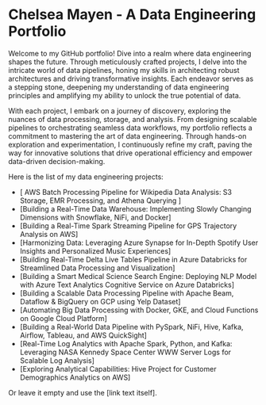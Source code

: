 # Chelsea Mayen - A Data Engineering Portfolio
Welcome to my GitHub portfolio! Dive into a realm where data engineering shapes the future. Through meticulously crafted projects, I delve into the intricate world of data pipelines, honing my skills in architecting robust architectures and driving transformative insights. Each endeavor serves as a stepping stone, deepening my understanding of data engineering principles and amplifying my ability to unlock the true potential of data.

With each project, I embark on a journey of discovery, exploring the nuances of data processing, storage, and analysis. From designing scalable pipelines to orchestrating seamless data workflows, my portfolio reflects a commitment to mastering the art of data engineering. Through hands-on exploration and experimentation, I continuously refine my craft, paving the way for innovative solutions that drive operational efficiency and empower data-driven decision-making.


Here is the list of my data engineering projects:

*  [ AWS Batch Processing Pipeline for Wikipedia Data Analysis: S3 Storage, EMR Processing, and Athena Querying ]
* [Building a Real-Time Data Warehouse: Implementing Slowly Changing Dimensions with Snowflake, NiFi, and Docker]
* [Building a Real-Time Spark Streaming Pipeline for GPS Trajectory Analysis on AWS]
* [Harmonizing Data: Leveraging Azure Synapse for In-Depth Spotify User Insights and Personalized Music Experiences]
* [Building Real-Time Delta Live Tables Pipeline in Azure Databricks for Streamlined Data Processing and Visualization]
* [Building a Smart Medical Science Search Engine: Deploying NLP Model with Azure Text Analytics Cognitive Service on Azure Databricks]
* [Building a Scalable Data Processing Pipeline with Apache Beam, Dataflow & BigQuery on GCP using Yelp Dataset]
* [Automating Big Data Processing with Docker, GKE, and Cloud Functions on Google Cloud Platform]
* [Building a Real-World Data Pipeline with PySpark, NiFi, Hive, Kafka, Airflow, Tableau, and AWS QuickSight]
* [Real-Time Log Analytics with Apache Spark, Python, and Kafka: Leveraging NASA Kennedy Space Center WWW Server Logs for Scalable Log Analysis]
* [Exploring Analytical Capabilities: Hive Project for Customer Demographics Analytics on AWS]




Or leave it empty and use the [link text itself].
 
